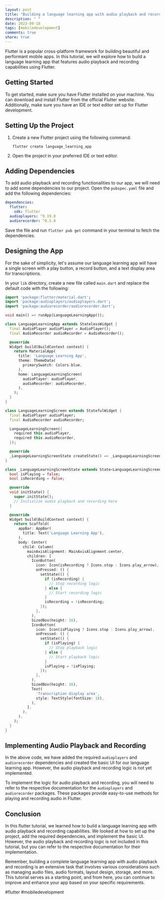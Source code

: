 ```yaml
---
layout: post
title: "Building a language learning app with audio playback and recording in Flutter"
description: " "
date: 2023-09-18
tags: [mobiledevelopment]
comments: true
share: true
---
```


Flutter is a popular cross-platform framework for building beautiful and performant mobile apps. In this tutorial, we will explore how to build a language learning app that features audio playback and recording capabilities using Flutter.

## Getting Started

To get started, make sure you have Flutter installed on your machine. You can download and install Flutter from the official Flutter website. Additionally, make sure you have an IDE or text editor set up for Flutter development.

## Setting Up the Project

1. Create a new Flutter project using the following command:
   ```shell
   flutter create language_learning_app
   ```
   
2. Open the project in your preferred IDE or text editor.

## Adding Dependencies

To add audio playback and recording functionalities to our app, we will need to add some dependencies to our project. Open the `pubspec.yaml` file and add the following dependencies:

```yaml
dependencies:
  flutter:
    sdk: flutter
  audioplayers: ^0.19.0
  audiorecorder: ^0.5.0
```

Save the file and run `flutter pub get` command in your terminal to fetch the dependencies.

## Designing the App

For the sake of simplicity, let's assume our language learning app will have a single screen with a play button, a record button, and a text display area for transcriptions.

In your `lib` directory, create a new file called `main.dart` and replace the default code with the following:

```dart
import 'package:flutter/material.dart';
import 'package:audioplayers/audioplayers.dart';
import 'package:audiorecorder/audiorecorder.dart';

void main() => runApp(LanguageLearningApp());

class LanguageLearningApp extends StatelessWidget {
  final AudioPlayer audioPlayer = AudioPlayer();
  final AudioRecorder audioRecorder = AudioRecorder();

  @override
  Widget build(BuildContext context) {
    return MaterialApp(
      title: 'Language Learning App',
      theme: ThemeData(
        primarySwatch: Colors.blue,
      ),
      home: LanguageLearningScreen(
        audioPlayer: audioPlayer,
        audioRecorder: audioRecorder,
      ),
    );
  }
}

class LanguageLearningScreen extends StatefulWidget {
  final AudioPlayer audioPlayer;
  final AudioRecorder audioRecorder;

  LanguageLearningScreen({
    required this.audioPlayer,
    required this.audioRecorder,
  });

  @override
  _LanguageLearningScreenState createState() => _LanguageLearningScreenState();
}

class _LanguageLearningScreenState extends State<LanguageLearningScreen> {
  bool isPlaying = false;
  bool isRecording = false;

  @override
  void initState() {
    super.initState();
    // Initialize audio playback and recording here
  }

  @override
  Widget build(BuildContext context) {
    return Scaffold(
      appBar: AppBar(
        title: Text('Language Learning App'),
      ),
      body: Center(
        child: Column(
          mainAxisAlignment: MainAxisAlignment.center,
          children: [
            IconButton(
              icon: Icon(isRecording ? Icons.stop : Icons.play_arrow),
              onPressed: () {
                setState(() {
                  if (isRecording) {
                    // Stop recording logic
                  } else {
                    // Start recording logic
                  }
                  isRecording = !isRecording;
                });
              },
            ),
            SizedBox(height: 16),
            IconButton(
              icon: Icon(isPlaying ? Icons.stop : Icons.play_arrow),
              onPressed: () {
                setState(() {
                  if (isPlaying) {
                    // Stop playback logic
                  } else {
                    // Start playback logic
                  }
                  isPlaying = !isPlaying;
                });
              },
            ),
            SizedBox(height: 16),
            Text(
              'Transcription display area',
              style: TextStyle(fontSize: 18),
            ),
          ],
        ),
      ),
    );
  }
}
```

## Implementing Audio Playback and Recording

In the above code, we have added the required `audioplayers` and `audiorecorder` dependencies and created the basic UI for our language learning app. However, the audio playback and recording logic is not yet implemented.

To implement the logic for audio playback and recording, you will need to refer to the respective documentation for the `audioplayers` and `audiorecorder` packages. These packages provide easy-to-use methods for playing and recording audio in Flutter.

## Conclusion

In this flutter tutorial, we learned how to build a language learning app with audio playback and recording capabilities. We looked at how to set up the project, add the required dependencies, and implement the basic UI. However, the audio playback and recording logic is not included in this tutorial, but you can refer to the respective documentation for their implementation.

Remember, building a complete language learning app with audio playback and recording is an extensive task that involves various considerations such as managing audio files, audio formats, layout design, storage, and more. This tutorial serves as a starting point, and from here, you can continue to improve and enhance your app based on your specific requirements.

#flutter #mobiledevelopment